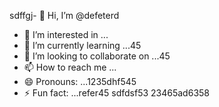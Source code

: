 sdffgj- 👋 Hi, I’m @defeterd
- 👀 I’m interested in ...
- 🌱 I’m currently learning ...45
- 💞️ I’m looking to collaborate on ...45
- 📫 How to reach me ...
- 😄 Pronouns: ...1235dhf545
- ⚡ Fun fact: ...refer45
sdfdsf53
23465ad6358
<!---ddd15345
defeterd/defeterd is a ✨ special ✨ repository because its `README.md` (this file) appears on your GitHub profile.
You can click the Preview link to take a look at your changes.
--->
